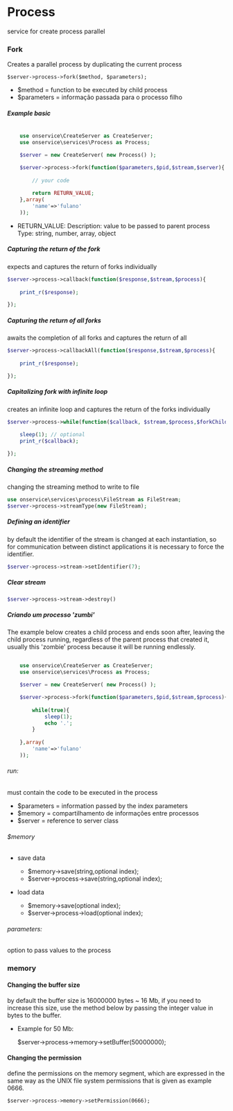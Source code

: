 # Process
service for create process parallel


### Fork
Creates a parallel process by duplicating the current process

	$server->process->fork($method, $parameters);

- $method =	function to be executed by child process
- $parameters =	informação passada para o processo filho

##### Example basic
```php

	use onservice\CreateServer as CreateServer;
	use onservice\services\Process as Process;

	$server = new CreateServer(	new Process() );

	$server->process->fork(function($parameters,$pid,$stream,$server){
		
		// your code
		
		return RETURN_VALUE;
	},array(
		'name'=>'fulano'
	));


```

- RETURN_VALUE: 
	Description: value to be passed to parent process
	Type: string, number, array, object


##### Capturing the return of the fork
expects and captures the return of forks individually

```php
$server->process->callback(function($response,$stream,$process){	
	
	print_r($response);

});
```


##### Capturing the return of all forks
awaits the completion of all forks and captures the return of all

```php
$server->process->callbackAll(function($response,$stream,$process){	
	
	print_r($response);

});
```


##### Capitalizing fork with infinite loop
creates an infinite loop and captures the return of the forks individually

```php
$server->process->while(function($callback, $stream,$process,$forkChilds){	
		
	sleep(1); // optional
	print_r($callback);

});
```

##### Changing the streaming method
changing the streaming method to write to file

```php
use onservice\services\process\FileStream as FileStream;
$server->process->streamType(new FileStream);
```


##### Defining an identifier
by default the identifier of the stream is changed at each instantiation, so for communication between distinct applications it is necessary to force the identifier.

```php
$server->process->stream->setIdentifier(7);
```


##### Clear stream

```php
$server->process->stream->destroy()
```


##### Criando um processo 'zumbi'
The example below creates a child process and ends soon after, leaving the child process running, regardless of the parent process that created it, usually this 'zombie' process because it will be running endlessly.

```php

	use onservice\CreateServer as CreateServer;
	use onservice\services\Process as Process;

	$server = new CreateServer(	new Process() );

	$server->process->fork(function($parameters,$pid,$stream,$process){
	
		while(true){			
			sleep(1);
			echo '.';			
		}
		
	},array(
		'name'=>'fulano'
	));


```



###### run:
must contain the code to be executed in the process
	
- $parameters =	information passed by the index parameters
- $memory = compartilhamento de informações entre processos
- $server = reference to server class

###### $memory

- save data
	- $memory->save(string,optional index);
	- $server->process->save(string,optional index);

- load data
	- $memory->save(optional index);
	- $server->process->load(optional index);

###### parameters:
option to pass values to the process


### memory

#### Changing the buffer size
by default the buffer size is 16000000 bytes ~ 16 Mb, if you need to increase this size, use the method below by passing the integer value in bytes to the buffer.

- Example for 50 Mb:

	$server->process->memory->setBuffer(50000000);

#### Changing the permission
define the permissions on the memory segment, which are expressed in the same way as the UNIX file system permissions that is given as example 0666.

	$server->process->memory->setPermission(0666);
